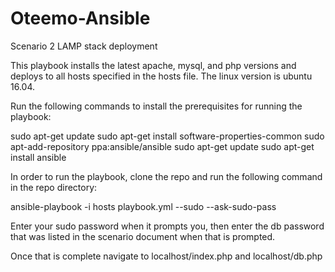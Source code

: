 # Oteemo-Ansible
Scenario 2 LAMP stack deployment

This playbook installs the latest apache, mysql, and php versions and deploys to all hosts specified in the hosts file.  The linux version is ubuntu 16.04.

Run the following commands to install the prerequisites for running the playbook:

sudo apt-get update
sudo apt-get install software-properties-common
sudo apt-add-repository ppa:ansible/ansible
sudo apt-get update
sudo apt-get install ansible

In order to run the playbook, clone the repo and run the following command in the repo directory:

ansible-playbook -i hosts playbook.yml --sudo --ask-sudo-pass

Enter your sudo password when it prompts you, then enter the db password that was listed in the scenario document when that is prompted.

Once that is complete navigate to localhost/index.php and localhost/db.php
